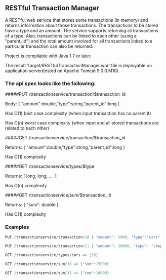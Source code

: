 ## RESTful Transaction Manager

A RESTful web service that stores some transactions (in memory) and returns information about those transactions.
The transactions to be stored have a type and an amount. The service supports returning all transactions of a type. Also, transactions can be linked to each other (using a "parent_id") and the total amount involved for all transactions linked to a particular transaction can also be returned.

Project is compilable with Java 1.7 or later.

The result 'target/RESTfulTransactionManager.war' file is deployable on application server(tested on Apache Tomcat 9.0.0.M10).


### The api spec looks like the following:
#####PUT /transactionservice/transaction/$transaction_id

Body: { "amount":double,"type":string,"parent_id":long }

Has O(1) best case complexity (when input transaction has no parent it)

Has O(n) worst case complexity (when input and all stored transactions are related to each other)

#####GET /transactionservice/transaction/$transaction_id

Returns: { "amount":double,"type":string,"parent_id":long }

Has O(1) complexity

#####GET /transactionservice/types/$type

Returns: [ long, long, .... ]

Has O(n) complexity

#####GET /transactionservice/sum/$transaction_id

Returns: { "sum": double }

Has O(1) complexity


### Examples
```java
PUT /transactionservice/transaction/10 { "amount": 5000, "type":"cars" } => { "status": "ok" }
```

```java
PUT /transactionservice/transaction/11 { "amount": 10000, "type": "shopping", "parent_id": 10 } => { "status": "ok" }
```

```java
GET /transactionservice/types/cars => [10]
```

```java
GET /transactionservice/sum/10 => {"sum":15000}
```

```java
GET /transactionservice/sum/11 => {"sum":10000}
```